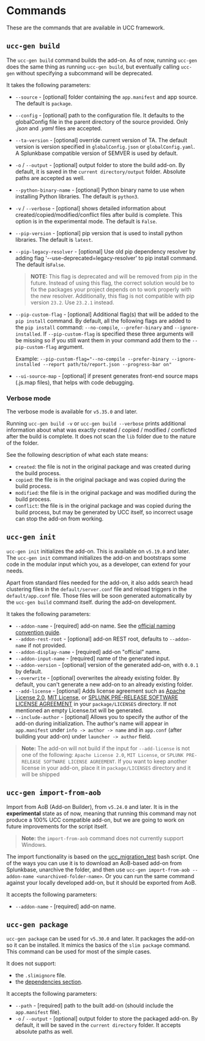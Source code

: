 # Commands

These are the commands that are available in UCC framework.

## `ucc-gen build`

The `ucc-gen build` command builds the add-on. As of now, running `ucc-gen` does the same thing as running `ucc-gen build`,
but eventually calling `ucc-gen` without specifying a subcommand will be
deprecated.

It takes the following parameters:

* `--source` - [optional] folder containing the `app.manifest` and app
    source. The default is `package`.
* `--config` - [optional] path to the configuration file. It defaults to
    the globalConfig file in the parent directory of the source provided.
    Only *.json* and *.yaml* files are accepted.
* `--ta-version` - [optional] override current version of TA. The default
    version is version specified in `globalConfig.json` or `globalConfig.yaml`.
    A Splunkbase compatible version of SEMVER is used by default.
* `-o` / `--output` - [optional] output folder to store the build add-on.
   By default, it is saved in the `current directory/output` folder.
    Absolute paths are accepted as well.
* `--python-binary-name` - [optional] Python binary name to use when
    installing Python libraries. The default is `python3`.
* `-v` / `--verbose` - [optional] shows detailed information about
    created/copied/modified/conflict files after build is complete.
    This option is in the experimental mode. The default is `False`.
* `--pip-version` - [optional] pip version that is used to install python libraries. The default is `latest`.
* `--pip-legacy-resolver` - [optional] Use old pip dependency resolver by adding flag '--use-deprecated=legacy-resolver'
    to pip install command. The default is`False`.
    >**NOTE:** This flag is deprecated and will be removed from pip in the future.
    Instead of using this flag, the correct solution would be to fix the packages your project depends on to work properly with the new resolver. Additionally, this flag is not compatible with pip version `23.2`. Use `23.2.1` instead.
* `--pip-custom-flag` - [optional] Additional flag(s) that will be added to the `pip install` command.
    By default, all the following flags are added to the `pip install` command: `--no-compile`, `--prefer-binary` and `--ignore-installed`.
    If `--pip-custom-flag` is specified these three arguments will be missing so if you still want them in your command add them to the `--pip-custom-flag` argument.

    Example:  `--pip-custom-flag="--no-compile --prefer-binary --ignore-installed --report path/to/report.json --progress-bar on"`

* `--ui-source-map` - [optional] if present generates front-end source maps (.js.map files), that helps with code debugging.

### Verbose mode

The verbose mode is available for `v5.35.0` and later.

Running `ucc-gen build -v` or `ucc-gen build --verbose` prints additional information about
what was exactly created / copied / modified / conflicted after the build is complete. It does
not scan the `lib` folder due to the nature of the folder.

See the following description of what each state means:

* `created`: the file is not in the original package and was created during the build process.
* `copied`: the file is in the original package and was copied during the build process.
* `modified`: the file is in the original package and was modified during the build process.
* `conflict`: the file is in the original package and was copied during the build process, but may be generated by UCC itself, so incorrect usage can stop the add-on from working.

## `ucc-gen init`

`ucc-gen init` initializes the add-on. This is available on `v5.19.0` and later.
The `ucc-gen init` command initializes the add-on and bootstraps some code in the
modular input which you, as a developer, can extend for your needs.

Apart from standard files needed for the add-on, it also adds search head
clustering files in the `default/server.conf` file and reload triggers in the
`default/app.conf` file. Those files will be soon generated automatically by the
`ucc-gen build` command itself.
during the add-on development.

It takes the following parameters:

* `--addon-name` - [required] add-on name. See the
    [official naming convention guide](https://dev.splunk.com/enterprise/docs/releaseapps/splunkbase/namingguidelines/).
* `--addon-rest-root` - [optional] add-on REST root, defaults to `--addon-name` if not provided.
* `--addon-display-name` - [required] add-on "official" name.
* `--addon-input-name` - [required] name of the generated input.
* `--addon-version` - [optional] version of the generated add-on, with `0.0.1` by default.
* `--overwrite` - [optional] overwrites the already existing folder. By default, you can't generate a new add-on to an already existing folder.
* `--add-license` - [optional] Adds license agreement such as [Apache License 2.0](https://www.apache.org/licenses/LICENSE-2.0.txt), [MIT License](https://mit-license.org/), or
[SPLUNK PRE-RELEASE SOFTWARE LICENSE AGREEMENT](https://www.splunk.com/en_us/legal/splunk-pre-release-software-license-agreement.html) in your `package/LICENSES` directory. If not mentioned an empty License.txt will be generated.
* `--include-author` - [optional] Allows you to specify the author of the add-on during initialization. The author's name will appear in `app.manifest` under `info -> author -> name` and in `app.conf` (after building your add-on) under `launcher -> author` field.

> **Note:** The add-on will not build if the input for `--add-license` is not one of the following: `Apache License 2.0`, `MIT License`, or `SPLUNK PRE-RELEASE SOFTWARE LICENSE AGREEMENT`. If you want to keep another license in your add-on, place it in `package/LICENSES` directory and it will be shipped

## `ucc-gen import-from-aob`

Import from AoB (Add-on Builder), from `v5.24.0` and later. It is in the
**experimental** state as of now, meaning that running this command may not
produce a 100% UCC compatible add-on, but we are going to work on future
improvements for the script itself.

> **Note:** the `import-from-aob` command does not currently support Windows.

The import functionality is based on the
[ucc_migration_test](https://github.com/tmartin14/ucc_migration_test) bash
script.
One of the ways you can use it is to download an AoB-based add-on from
Splunkbase, unarchive the folder, and then use
`ucc-gen import-from-aob --addon-name <unarchived-folder-name>`. Or you can
run the same command against your locally developed add-on, but it should be
exported from AoB.

It accepts the following parameters:

* `--addon-name` - [required] add-on name.

## `ucc-gen package`

`ucc-gen package` can be used for `v5.30.0` and later. It packages the add-on so it can be installed.
It mimics the basics of the `slim package` command. This command can be used for most of the simple cases.

It does not support:

* the `.slimignore` file.
* the [dependencies section](https://dev.splunk.com/enterprise/docs/releaseapps/packageapps/packagingtoolkit/#Dependencies-section).

It accepts the following parameters:

* `--path` - [required] path to the built add-on (should include the `app.manifest` file).
* `-o` / `--output` - [optional] output folder to store the packaged add-on.
    By default, it will be saved in the `current directory` folder.
    It accepts absolute paths as well.
